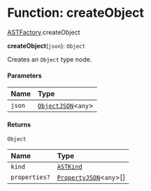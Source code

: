 # Function: createObject

[ASTFactory](/auto-docs/variable-plugin/modules/ASTFactory.md).createObject

**createObject**(`json`): `Object`

Creates an `Object` type node.

#### Parameters

| Name | Type |
| :------ | :------ |
| `json` | [`ObjectJSON`](/auto-docs/variable-plugin/interfaces/ObjectJSON.md)<`any`> |

#### Returns

`Object`

| Name | Type |
| :------ | :------ |
| `kind` | [`ASTKind`](/auto-docs/variable-plugin/enums/ASTKind.md) |
| `properties?` | [`PropertyJSON`](/auto-docs/variable-plugin/types/PropertyJSON.md)<`any`>\[] |
